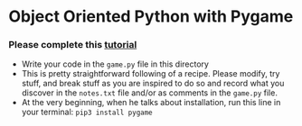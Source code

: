 # Object Oriented Python with Pygame

### Please complete this [tutorial](https://pythonprogramming.net/object-oriented-programming-introduction-intermediate-python-tutorial/)
- Write your code in the `game.py` file in this directory
- This is pretty straightforward following of a recipe. Please modify, try stuff, and break stuff as you are inspired to do so and record what you discover in the `notes.txt` file and/or as comments in the `game.py` file.
- At the very beginning, when he talks about installation, run this line in your terminal:
    `pip3 install pygame`
    
 
